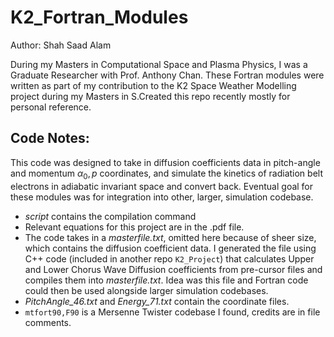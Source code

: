 # K2_Fortran_Modules
Author: Shah Saad Alam

During my Masters in Computational Space and Plasma Physics, I was a Graduate Researcher with Prof. Anthony Chan. 
These Fortran modules were written as part of my contribution to the K2 Space Weather Modelling project during my Masters in S.Created this repo recently mostly for personal reference.

## Code Notes:
This code was designed to take in diffusion coefficients data in pitch-angle and momentum $\alpha_0, p$ coordinates, and simulate the kinetics of radiation belt electrons in adiabatic invariant space and convert back. Eventual goal for these modules was for integration into other, larger, simulation codebase.

- _script_ contains the compilation command
- Relevant equations for this project are in the .pdf file.
- The code takes in a _masterfile.txt_, omitted here because of sheer size, which contains the diffusion coefficient data. I generated the file using C++ code (included in another repo `K2_Project`) that calculates Upper and Lower Chorus Wave Diffusion coefficients from pre-cursor files  and compiles them into _masterfile.txt_. Idea was this file and Fortran code could then be used alongside larger simulation codebases.
- _PitchAngle\_46.txt_ and _Energy\_71.txt_ contain the coordinate files.
- `mtfort90,F90` is a Mersenne Twister codebase I found, credits are in file comments.

